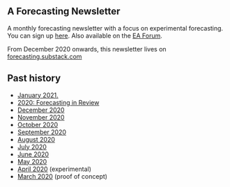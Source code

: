## A Forecasting Newsletter

A monthly forecasting newsletter with a focus on experimental forecasting. You can sign up [here](https://forecasting.substack.com/). Also available on the [EA Forum](https://forum.effectivealtruism.org/s/HXtZvHqsKwtAYP6Y7).

From December 2020 onwards, this newsletter lives on [forecasting.substack.com](https://forecasting.substack.com/p/forecasting-newsletter-december-2020)

## Past history

- [January 2021.](https://forecasting.substack.com/p/forecasting-newsletter-january-2021)  
- [2020: Forecasting in Review](https://forecasting.substack.com/p/2020-forecasting-in-review)  
- [December 2020](https://forecasting.substack.com/p/forecasting-newsletter-december-2020)  
- [November 2020](https://nunosempere.github.io/ea/ForecastingNewsletter/October2020)  
- [October 2020](https://nunosempere.github.io/ea/ForecastingNewsletter/October2020)  
- [September 2020](https://nunosempere.github.io/ea/ForecastingNewsletter/September2020)  
- [August 2020](https://nunosempere.github.io/ea/ForecastingNewsletter/August2020)  
- [July 2020](https://nunosempere.github.io/ea/ForecastingNewsletter/July2020)  
- [June 2020](https://nunosempere.github.io/ea/ForecastingNewsletter/June2020)  
- [May 2020](https://nunosempere.github.io/ea/ForecastingNewsletter/May2020)  
- [April 2020](https://nunosempere.github.io/ea/ForecastingNewsletter/April2020) (experimental)  
- [March 2020](https://nunosempere.github.io/ea/ForecastingNewsletter/March2020) (proof of concept)  
